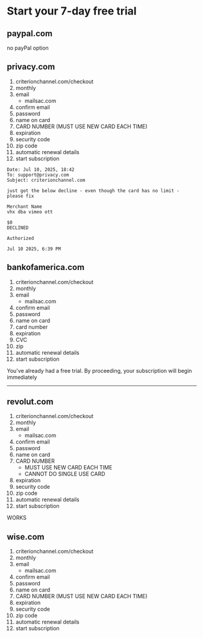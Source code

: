 # Start your 7-day free trial

## paypal.com

no payPal option

## privacy.com

1. criterionchannel.com/checkout
2. monthly
3. email
   - mailsac.com
4. confirm email
5. password
6. name on card
7. CARD NUMBER (MUST USE NEW CARD EACH TIME)
8. expiration
9. security code
10. zip code
11. automatic renewal details
12. start subscription

~~~
Date: Jul 10, 2025, 18:42
To: support@privacy.com
Subject: criterionchannel.com

just got the below decline - even though the card has no limit - please fix

Merchant Name
vhx dba vimeo ott

$0
DECLINED

Authorized

Jul 10 2025, 6:39 PM
~~~

## bankofamerica.com

1. criterionchannel.com/checkout
2. monthly
3. email
   - mailsac.com
4. confirm email
5. password
6. name on card
7. card number
8. expiration
9. CVC
10. zip
11. automatic renewal details
12. start subscription

You've already had a free trial. By proceeding, your subscription will begin
immediately

---

## revolut.com

1. criterionchannel.com/checkout
2. monthly
3. email
   - mailsac.com
4. confirm email
5. password
6. name on card
7. CARD NUMBER
   - MUST USE NEW CARD EACH TIME
   - CANNOT DO SINGLE USE CARD
8. expiration
9. security code
10. zip code
11. automatic renewal details
12. start subscription

WORKS

## wise.com

1. criterionchannel.com/checkout
2. monthly
3. email
   - mailsac.com
4. confirm email
5. password
6. name on card
7. CARD NUMBER (MUST USE NEW CARD EACH TIME)
8. expiration
9. security code
10. zip code
11. automatic renewal details
12. start subscription
